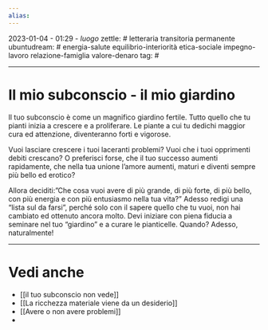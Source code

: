 ```yaml
---
alias: 
---
```

2023-01-04 - 01:29 - *luogo*
zettle: # letteraria transitoria permanente
ubuntudream: # energia-salute equilibrio-interiorità etica-sociale impegno-lavoro relazione-famiglia valore-denaro 
tag: #

---
# Il mio subconscio - il mio giardino
Il tuo subconscio è come un magnifico giardino fertile. Tutto quello che tu pianti inizia a crescere e a proliferare. Le piante a cui tu dedichi maggior cura ed attenzione, diventeranno forti e vigorose.

Vuoi lasciare crescere i tuoi laceranti problemi? Vuoi che i tuoi opprimenti debiti crescano? O preferisci forse, che il tuo successo aumenti rapidamente, che nella tua unione l’amore aumenti, maturi e diventi sempre più bello ed erotico?

Allora deciditi:”Che cosa vuoi avere di più grande, di più forte, di più bello, con più energia e con più entusiasmo nella tua vita?” Adesso redigi una “lista sul da farsi”, perché solo con il sapere quello che tu vuoi, non hai cambiato ed ottenuto ancora molto. Devi iniziare con piena fiducia a seminare nel tuo “giardino” e a curare le pianticelle. Quando? Adesso, naturalmente!



---
# Vedi anche
- [[il tuo subconscio non vede]]
- [[La ricchezza materiale viene da un desiderio]]
- [[Avere o non avere problemi]]
- 
